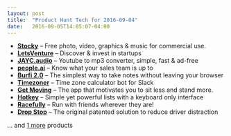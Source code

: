 ```yaml
---
layout: post
title:  "Product Hunt Tech for 2016-09-04"
date:   2016-09-05T14:05:07-04:00
---
```


* **[Stocky](https://www.producthunt.com/tech/stocky?utm_campaign=producthunt-api&utm_medium=api&utm_source=Application%3A+Daily+Digest+RSS+%28ID%3A+3202%29)** – Free photo, video, graphics & music for commercial use.
* **[LetsVenture](https://www.producthunt.com/tech/letsventure-2?utm_campaign=producthunt-api&utm_medium=api&utm_source=Application%3A+Daily+Digest+RSS+%28ID%3A+3202%29)** – Discover & invest in startups
* **[JAYC.audio](https://www.producthunt.com/tech/jayc-audio?utm_campaign=producthunt-api&utm_medium=api&utm_source=Application%3A+Daily+Digest+RSS+%28ID%3A+3202%29)** – Youtube to mp3 converter, simple, fast & ad-free
* **[people.ai](https://www.producthunt.com/tech/people-ai?utm_campaign=producthunt-api&utm_medium=api&utm_source=Application%3A+Daily+Digest+RSS+%28ID%3A+3202%29)** – Know what your sales team is up to
* **[Burfi 2.0](https://www.producthunt.com/tech/burfi-2-0?utm_campaign=producthunt-api&utm_medium=api&utm_source=Application%3A+Daily+Digest+RSS+%28ID%3A+3202%29)** – The simplest way to take notes without leaving your browser
* **[Timezoner](https://www.producthunt.com/tech/timezoner?utm_campaign=producthunt-api&utm_medium=api&utm_source=Application%3A+Daily+Digest+RSS+%28ID%3A+3202%29)** – Time zone calculator bot for Slack
* **[Get Moving](https://www.producthunt.com/tech/get-moving?utm_campaign=producthunt-api&utm_medium=api&utm_source=Application%3A+Daily+Digest+RSS+%28ID%3A+3202%29)** – The app that motivates you to sit less and stand more.
* **[Hotkey](https://www.producthunt.com/tech/hotkey?utm_campaign=producthunt-api&utm_medium=api&utm_source=Application%3A+Daily+Digest+RSS+%28ID%3A+3202%29)** – Simple yet powerful lists with a keyboard only interface
* **[Racefully](https://www.producthunt.com/tech/racefully?utm_campaign=producthunt-api&utm_medium=api&utm_source=Application%3A+Daily+Digest+RSS+%28ID%3A+3202%29)** – Run with friends wherever they are!
* **[Drop Stop](https://www.producthunt.com/tech/drop-stop?utm_campaign=producthunt-api&utm_medium=api&utm_source=Application%3A+Daily+Digest+RSS+%28ID%3A+3202%29)** – The original patented solution to reduce driver distraction

… and [1 more](https://www.producthunt.com/tech) products